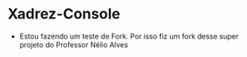 # Xadrez-Console

- Estou fazendo um teste de Fork. Por isso fiz um fork desse super projeto do Professor Nélio Alves

